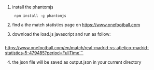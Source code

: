 1. install the phantomjs

        npm install -g phantomjs

2. find a the match statistics page on https://www.onefootball.com

3. download the load.js javascript and run as follow:

    ```phantomjs load.js
https://www.onefootball.com/en/match/real-madrid-vs-atletico-madrid-statistics-5-479485?period=FullTime```

4. the json file will be saved as output.json in your current directory


